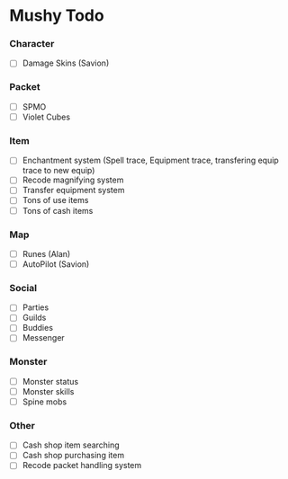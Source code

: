 # Mushy Todo

### Character
- [ ] Damage Skins (Savion)

### Packet
- [ ] SPMO
- [ ] Violet Cubes

### Item
- [ ] Enchantment system (Spell trace, Equipment trace, transfering equip trace to new equip)
- [ ] Recode magnifying system
- [ ] Transfer equipment system
- [ ] Tons of use items
- [ ] Tons of cash items

### Map
- [ ] Runes (Alan)
- [ ] AutoPilot (Savion)

### Social
- [ ] Parties
- [ ] Guilds 
- [ ] Buddies
- [ ] Messenger

### Monster
- [ ] Monster status
- [ ] Monster skills
- [ ] Spine mobs

### Other
- [ ] Cash shop item searching
- [ ] Cash shop purchasing item
- [ ] Recode packet handling system
